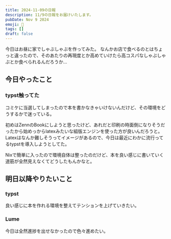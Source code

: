```yaml
---
title: 2024-11-09の日報
description: 11/9の日報をお届けいたします。
pubDate: Nov 9 2024
emoji: 🦊
tags: []
draft: false
---
```


今日はお昼に家でしゃぶしゃぶを作ってみた。
なんかお店で食べるのとはちょっと違ったので、そのあたりの再現度とか高めていけたら高コスパなしゃぶしゃぶとか食べられるんだろうか...

## 今日やったこと

### typst触ってた

コミケに当選してしまったので本を書かなきゃいけないんだけど、その環境をどうするかで迷っている。

初めはZennのBookにしようと思ったけど、あれだと印刷の時面倒になりそうだったから始めっからlatexみたいな組版エンジンを使った方が良いんだろうと。
Latexはなんか難しそうってイメージがあるので、今日は最近にわかに流行ってるtypstを導入しようとしてた。

Nixで簡単に入ったので環境自体は整ったのだけど、本を良い感じに書いていく道筋が全然見えなくてどうしたもんかなと。

## 明日以降やりたいこと

### typst

良い感じに本を作れる環境を整えてテンションを上げていきたい。

### Lume

今日は全然進捗を出せなかったので色々進めたい。

